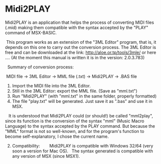 # Midi2PLAY
Midi2PLAY is an application that helps the process of converting MIDI files (.mid) making them compatible with the syntax accepted by the "PLAY" command of MSX-BASIC.


 This program works as an extension of the "3ML Editor" program, that is, it depends on this one to carry out the conversion process. The 3ML Editor is free and can be downloaded at the link: http://aloe.or.tp/tools/3mle/ or here .... (At the moment this manual is written it is in the version: 2.0.3.783)

  Summary of conversion process:

 MIDI file -> 3ML Editor -> MML file (.txt) -> Midi2PLAY -> .BAS file

1) Import the MIDI file into the 3ML Editor.
2) Still in the 3ML Editor: export the MML file. (Save as "mml.txt")
3) Run "Midi2PLAY" (with "mml.txt" in the same folder, properly formatted)
4) The file "play.txt" will be generated. Just save it as ".bas" and use it in MSX.

   It is understood that Midi2PLAY could (or should!) be called "mml2play", since its function is the conversion of the syntax "mml" (Music Macro Language) to the syntax accepted by the PLAY command. But because the "MML" format is not so well-known, and for the program's function to become self-explanatory, I chose the current name.


2. Compatibility:
    
  Midi2PLAY is compatible with Windows 32/64 (very soon a version for Mac OS).
  The syntax generated is compatible with any version of MSX (since MSX1).


